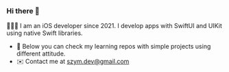 ### Hi there 👋

🧑🏻‍💻 I am an iOS developer since 2021. I develop apps with SwiftUI and UIKit using native Swift libraries.

- 🔭 Below you can check my learning repos with simple projects using different attitude.
- ✉️ Contact me at <a href=mailto:szym.dev@gmail.com>szym.dev@gmail.com</a>
